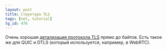 ```yaml
---
layout: post
title: Структура TLS
tags: [net, tutorial]
tg_id: 476
---
```

Очень хорошая [детализация протокола TLS](https://tls13.xargs.org/) прямо до байтов. Есть такое же для QUIC и DTLS (который используется, например, в WebRTC). 
